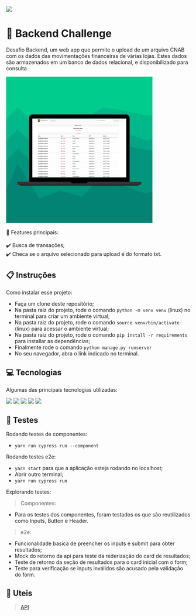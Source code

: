 <img src="https://img.shields.io/badge/Version-1.0-green" />
 
# :page_with_curl: Backend Challenge

Desafio Backend, um web app que permite o upload de um arquivo CNAB com os dados das movimentações financeiras de várias lojas. Estes dados são armazenados em um banco de dados relacional, e disponibilizado para consulta

<img src="./assets/layout.png" />


💭 Features principais:
\
\
:heavy_check_mark: Busca de transações;\
:heavy_check_mark: Checa se o arquivo selecionado para upload é do formato txt.


## 📋 Instruções

Como instalar esse projeto:

- Faça um clone deste repositório;
- Na pasta raiz do projeto, rode o comando `python -m venv venv` (linux) no terminal para criar um ambiente virtual;
- Na pasta raiz do projeto, rode o comando `source venv/bin/activate` (linux) para acessar o ambiente virtual;
- Na pasta raiz do projeto, rode o comando `pip install -r requirements` para installar as dependências;
- Finalmente rode o comando `python manage.py runserver`
- No seu navegador, abra o link indicado no terminal.


## 💻 Tecnologias

Algumas das principais tecnologias utilizadas:

  <img src="https://img.shields.io/badge/React-20232A?style=for-the-badge&logo=react&logoColor=61DAFB" /> <img src="https://img.shields.io/badge/Cypress-17202C?style=for-the-badge&logo=cypress&logoColor=white" /> <img src="https://img.shields.io/badge/styled--components-DB7093?style=for-the-badge&logo=styled-components&logoColor=white" /> <img src="https://img.shields.io/badge/JavaScript-323330?style=for-the-badge&logo=javascript&logoColor=F7DF1E" /> <img src="https://img.shields.io/badge/HTML5-E34F26?style=for-the-badge&logo=html5&logoColor=white" />
  


## :checkered_flag: Testes

Rodando testes de componentes:

- `yarn run cypress run --component`

Rodando testes e2e:

- `yarn start` para que a aplicação esteja rodando no localhost;
- Abrir outro terminal;
- `yarn run cypress run`

Explorando testes:
  
 > Componentes:

  - Para os testes dos componentes, foram testados os que são reutilizados como Inputs, Button e Header.
  
 > e2e:

  - Funcionalidade basica de preencher os inputs e submit para obter resultados;
  - Mock do retorno da api para teste da rederização do card de resultados;
  - Teste de retorno da seção de resultados para o card inicial com o form;
  - Teste para verificação se inputs inválidos são acusado pela validação do form.


## 🔗 Uteis

> [API](https://frontend-challenge-7bu3nxh76a-uc.a.run.app)
